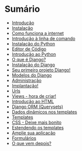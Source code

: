 # Sumário

*   [Introdução][1]
*   [Instalação][2]
*   [Como funciona a internet][3]
*   [Introdução à linha de comando][4]
*   [Instalação do Python][5]
*   [Editor de Código][6]
*   [Introdução ao Python][7]
*   [O que é Django?][8]
*   [Instalação do Django][9]
*   [Seu primeiro projeto Django!][10]
*   [Modelos do Django][11]
*   [Administração][12]
*   [Implantação!][13]
*   [Urls][14]
*   [Views - hora de criar!][15]
*   [Introdução ao HTML][16]
*   [Django ORM (Querysets)][17]
*   [Dados dinâmicos nos templates][18]
*   [Templates][19]
*   [CSS - Deixe mais bonito][20]
*   [Estendendo os templates][21]
*   [Amplie sua aplicação][22]
*   [Formulários][23]
*   [O que vem depois?][24]

 [1]: README.md
 [2]: installation/README.md
 [3]: how_the_internet_works/README.md
 [4]: intro_to_command_line/README.md
 [5]: python_installation/README.md
 [6]: code_editor/README.md
 [7]: python_introduction/README.md
 [8]: django/README.md
 [9]: django_installation/README.md
 [10]: django_start_project/README.md
 [11]: django_models/README.md
 [12]: django_admin/README.md
 [13]: deploy/README.md
 [14]: django_urls/README.md
 [15]: django_views/README.md
 [16]: html/README.md
 [17]: django_orm/README.md
 [18]: dynamic_data_in_templates/README.md
 [19]: django_templates/README.md
 [20]: css/README.md
 [21]: template_extending/README.md
 [22]: extend_your_application/README.md
 [23]: django_forms/README.md
 [24]: whats_next/README.md